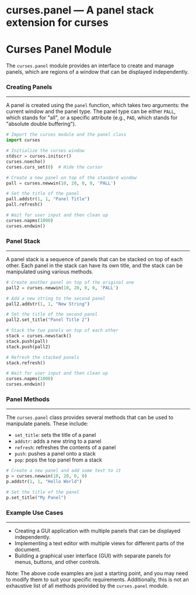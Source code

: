 # curses.panel — A panel stack extension for curses

**Curses Panel Module**
======================

The `curses.panel` module provides an interface to create and manage panels, which are regions of a window that can be displayed independently.

### Creating Panels
-------------------

A panel is created using the `panel` function, which takes two arguments: the current window and the panel type. The panel type can be either `PALL`, which stands for "all", or a specific attribute (e.g., `PAD`, which stands for "absolute double buffering").

```python
# Import the curses module and the panel class
import curses

# Initialize the curses window
stdscr = curses.initscr()
curses.noecho()
curses.curs_set(0)  # Hide the cursor

# Create a new panel on top of the standard window
pall = curses.newwin(10, 20, 0, 0, 'PALL')

# Set the title of the panel
pall.addstr(1, 1, "Panel Title")
pall.refresh()

# Wait for user input and then clean up
curses.napms(1000)
curses.endwin()
```

### Panel Stack
----------------

A panel stack is a sequence of panels that can be stacked on top of each other. Each panel in the stack can have its own title, and the stack can be manipulated using various methods.

```python
# Create another panel on top of the original one
pall2 = curses.newwin(10, 20, 0, 0, 'PALL')

# Add a new string to the second panel
pall2.addstr(1, 1, "New String")

# Set the title of the second panel
pall2.set_title("Panel Title 2")

# Stack the two panels on top of each other
stack = curses.newstack()
stack.push(pall)
stack.push(pall2)

# Refresh the stacked panels
stack.refresh()

# Wait for user input and then clean up
curses.napms(1000)
curses.endwin()
```

### Panel Methods
-----------------

The `curses.panel` class provides several methods that can be used to manipulate panels. These include:

*   `set_title`: sets the title of a panel
*   `addstr`: adds a new string to a panel
*   `refresh`: refreshes the contents of a panel
*   `push`: pushes a panel onto a stack
*   `pop`: pops the top panel from a stack

```python
# Create a new panel and add some text to it
p = curses.newwin(10, 20, 0, 0)
p.addstr(1, 1, "Hello World")

# Set the title of the panel
p.set_title("My Panel")
```

### Example Use Cases
----------------------

*   Creating a GUI application with multiple panels that can be displayed independently.
*   Implementing a text editor with multiple views for different parts of the document.
*   Building a graphical user interface (GUI) with separate panels for menus, buttons, and other controls.

Note: The above code examples are just a starting point, and you may need to modify them to suit your specific requirements. Additionally, this is not an exhaustive list of all methods provided by the `curses.panel` module.
